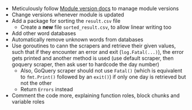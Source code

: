 - Meticulously follow [Module version docs](https://go.dev/doc/tutorial/create-module) to manage module versions
- Change versions whenever module is updated
- Add a package for sorting the `result.csv` file
  * Create a **new** file `sorted_result.csv`, to allow linear writing too
- Add other word databases
- Automatically remove unknown words from databases
- Use goroutines to cann the scrapers and retrieve their given values, such that if they encounter an error and exit (`log.Fatal(...)`), the error gets printed and another method is used (use default scraper, then goquery scraper, then ask user to hardcode the day number)
  * Also, GoQuery scraper should not use `Fatal()` (which is equivalent to `fmt.Print()` followed by an `exit()`) if only one day is retrieved but not the other
  * Return `Errors` instead
- Comment the code more, explaining function roles, block chunks and variable roles